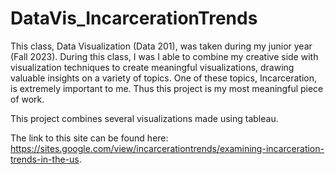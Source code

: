 # DataVis_IncarcerationTrends

This class, Data Visualization (Data 201), was taken during my junior year (Fall 2023). During this class, I was I able to combine my creative side with visualization techniques to create meaningful visualizations, drawing valuable insights on a variety of topics. One of these topics, Incarceration, is extremely important to me. Thus this project is my most meaningful piece of work.

This project combines several visualizations made using tableau. 

The link to this site can be found here: https://sites.google.com/view/incarcerationtrends/examining-incarceration-trends-in-the-us. 
